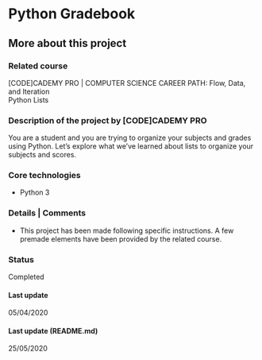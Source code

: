 # Python Gradebook

## More about this project

### Related course
[CODE]CADEMY PRO | COMPUTER SCIENCE CAREER PATH: Flow, Data, and Iteration  
Python Lists

### Description of the project by [CODE]CADEMY PRO
You are a student and you are trying to organize your subjects and grades using Python. Let’s explore what we’ve learned about lists to organize your subjects and scores.

### Core technologies
- Python 3

### Details | Comments
- This project has been made following specific instructions. A few premade elements have been provided by the related course.

### Status
Completed

#### Last update
05/04/2020

#### Last update (README.md)
25/05/2020
